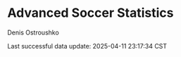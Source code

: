 # Advanced Soccer Statistics
Denis Ostroushko

<!-- gfm -->

Last successful data update: 2025-04-11 23:17:34 CST
